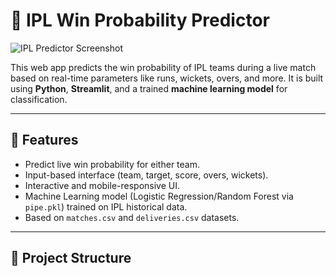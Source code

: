# 🏏 IPL Win Probability Predictor

![IPL Predictor Screenshot](images/screenshot.png)

This web app predicts the win probability of IPL teams during a live match based on real-time parameters like runs, wickets, overs, and more. It is built using **Python**, **Streamlit**, and a trained **machine learning model** for classification.

---

## 🚀 Features

- Predict live win probability for either team.
- Input-based interface (team, target, score, overs, wickets).
- Interactive and mobile-responsive UI.
- Machine Learning model (Logistic Regression/Random Forest via `pipe.pkl`) trained on IPL historical data.
- Based on `matches.csv` and `deliveries.csv` datasets.

---

## 📁 Project Structure

